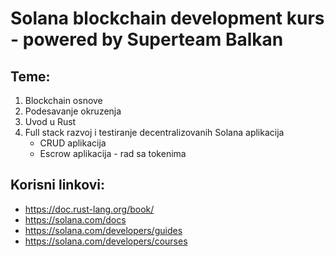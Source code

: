 # Solana blockchain development kurs - powered by Superteam Balkan

## Teme:

1. Blockchain osnove
2. Podesavanje okruzenja
3. Uvod u Rust
4. Full stack razvoj i testiranje decentralizovanih Solana aplikacija
   - CRUD aplikacija
   - Escrow aplikacija - rad sa tokenima

## Korisni linkovi:

- https://doc.rust-lang.org/book/
- https://solana.com/docs
- https://solana.com/developers/guides
- https://solana.com/developers/courses